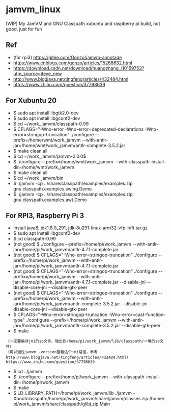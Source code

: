 # jamvm_linux
[WIP] My JamVM and GNU Classpath xubuntu and raspberry pi build, not good, just for fun

## Ref
* (for rpi3) https://gitee.com/Gonzo/jamvm-annotade
* https://www.cnblogs.com/gonzo/articles/15268632.html
* https://download.csdn.net/download/huangzhang_/10159753?utm_source=iteye_new
* http://www.blogjava.net/tingfeng/articles/432484.html
* https://www.zhihu.com/question/37798639

## For Xubuntu 20
* $ sudo apt install libgtk2.0-dev
* $ sudo apt install libgconf2-dev
* $ cd ~/work_jamvm/classpath-0.99
* $ CFLAGS="-Wno-error -Wno-error=deprecated-declarations -Wno-error=stringop-truncation" ./configure --prefix=/home/wmt/work_jamvm --with-antlr-jar=/home/wmt/work_jamvm/antlr-complete-3.5.2.jar
* $ make clean all
* $ cd ~/work_jamvm/jamvm-2.0.0$ 
* $ ./configure --prefix=/home/wmt/work_jamvm --with-classpath-install-dir=/home/wmt/work_jamvm
* $ make clean all
* $ cd ~/work_jamvm/bin
* $ ./jamvm -cp ../share/classpath/examples/examples.zip gnu.classpath.examples.swing.Demo
* $ ./jamvm -cp ../share/classpath/examples/examples.zip gnu.classpath.examples.awt.Demo

## For RPI3, Raspberry Pi 3 
* Install java8, jdk1.8.0_291, jdk-8u291-linux-arm32-vfp-hflt.tar.gz  
* $ sudo apt install libgconf2-dev
* $ cd classpath-0.99
* (not good) $ ./configure --prefix=/home/pi/work_jamvm --with-antlr-jar=/home/pi/work_jamvm/antlr-4.7.1-complete.jar
* (not good) $ CFLAGS="-Wno-error=stringop-truncation" ./configure --prefix=/home/pi/work_jamvm --with-antlr-jar=/home/pi/work_jamvm/antlr-4.7.1-complete.jar
* (not good) $ CFLAGS="-Wno-error=stringop-truncation" ./configure --prefix=/home/pi/work_jamvm --with-antlr-jar=/home/pi/work_jamvm/antlr-4.7.1-complete.jar --disable-jni --disable-core-jni --disable-gtk-peer
* (not good) $ CFLAGS="-Wno-error=stringop-truncation" ./configure --prefix=/home/pi/work_jamvm --with-antlr-jar=/home/pi/work_jamvm/antlr-complete-3.5.2.jar --disable-jni --disable-core-jni --disable-gtk-peer
* $ CFLAGS="-Wno-error=stringop-truncation -Wno-error=cast-function-type" ./configure --prefix=/home/pi/work_jamvm --with-antlr-jar=/home/pi/work_jamvm/antlr-complete-3.5.2.jar --disable-gtk-peer
* $ make
```
（一定要编译jni的so文件，输出到/home/pi/work_jamvm/lib/classpath/一堆的so文件）
（可以通过jamvm -version查看这个jni路径，参考http://www.blogjava.net/tingfeng/articles/432484.html）
https://www.zhihu.com/question/37798639
```
* $ cd ../jamvm
* $ ./configure --prefix=/home/pi/work_jamvm --with-classpath-install-dir=/home/pi/work_jamvm
* $ make
* $ LD_LIBRARY_PATH=/home/pi/work_jamvm/lib ./jamvm -Xbootclasspath:/home/pi/work_jamvm/share/jamvm/classes.zip:/home/pi/work_jamvm/share/classpath/glibj.zip Main

